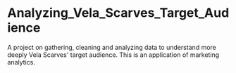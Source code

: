 # Analyzing_Vela_Scarves_Target_Audience
A project on gathering, cleaning and analyzing data to understand more deeply Vela Scarves' target audience.
This is an application of marketing analytics.
